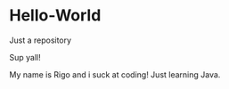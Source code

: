 # Hello-World
Just a repository

Sup yall!

My name is Rigo and i suck at coding! Just learning Java.
